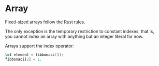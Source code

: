 # Array

Fixed-sized arrays follow the Rust rules.

The only exception is the temporary restriction to constant indexes, that is, you cannot index an array with anything but an integer literal for now.

Arrays support the index operator:

```rust
let element = fibbonaci[3];
fibbonaci[2] = 1;
```

